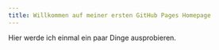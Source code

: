 ```yaml
---
title: Willkommen auf meiner ersten GitHub Pages Homepage
---
```

Hier werde ich einmal ein paar Dinge ausprobieren.

